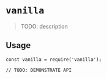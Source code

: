 # `vanilla`

> TODO: description

## Usage

```
const vanilla = require('vanilla');

// TODO: DEMONSTRATE API
```
